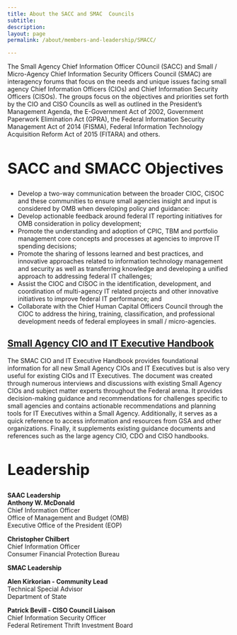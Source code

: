 ```yaml
---
title: About the SACC and SMAC  Councils
subtitle:
description:
layout: page
permalink: /about/members-and-leadership/SMACC/

---
```

<div id="main-content">
<p>The Small Agency Chief Information Officer COuncil (SACC) and Small / Micro-Agency Chief Information Security Officers Council (SMAC) are interagency forums that focus on the needs and unique issues facing small agency Chief Information Officers (CIOs) and Chief Information Security Officers (CISOs). The groups focus on the objectives and priorities set forth by the CIO and CISO Councils as well as outlined in the President&rsquo;s Management Agenda, the E-Government Act of 2002, Government Paperwork Elimination Act (GPRA), the Federal Information Security Management Act of 2014 (FISMA), Federal Information Technology Acquisition Reform Act of 2015 (FITARA) and others.&nbsp;</p>
<h2 style="font-size:34px"><strong>SACC and SMACC Objectives&nbsp;</strong></h2>
<ul>
<li>Develop a two-way communication between the broader CIOC, CISOC and these communities to ensure small agencies insight and input is considered by OMB when developing policy and guidance:</li>
<li>Develop actionable feedback around federal IT reporting initiatives for OMB consideration in policy development;</li>
<li>Promote the understanding and adoption of CPIC, TBM and portfolio management core concepts and processes at agencies to improve IT spending decisions;</li>
<li>Promote the sharing of lessons learned and best practices, and innovative approaches related to information technology management and security as well as transferring knowledge and developing a unified approach to addressing federal IT challenges;</li>
<li>Assist the CIOC and CISOC in the identification, development, and coordination of multi-agency IT related projects and other innovative initiatives to improve federal IT performance; and</li>
<li>Collaborate with the Chief Human Capital Officers Council through the CIOC to address the hiring, training, classification, and professional development needs of federal employees in small / micro-agencies.</li>
</ul>
<h2><strong><a href="{{site.baseurl}}/assets/files/Small Agency CIO and IT Executive Handbook_FINAL 508.pdf">Small Agency CIO and IT Executive Handbook</a></strong></h2>
<p>The SMAC CIO and IT Executive Handbook provides foundational information for all new Small Agency CIOs and IT Executives but is also very useful for existing CIOs and IT Executives. The document was created through numerous interviews and discussions with existing Small Agency CIOs and subject matter experts throughout the Federal arena.  It provides decision-making guidance and recommendations for challenges specific to small agencies and contains actionable recommendations and planning tools for IT Executives within a Small Agency.  Additionally, it serves as a quick reference to access information and resources from GSA and other organizations.  Finally, it supplements existing guidance documents and references such as the large agency CIO, CDO and CISO handbooks.</p>
<h2 style="font-size:34px"><strong>Leadership</strong></h2>
<p><strong>SAAC Leadership&nbsp;</strong><br>
<strong>Anthony W. McDonald</strong><br>
Chief Information Officer<br>
Office of Management and Budget (OMB)<br>
Executive Office of the President (EOP)</p>

<p><strong>Christopher Chilbert</strong><br>
Chief Information Officer<br>
Consumer Financial Protection Bureau</p>

<p><strong>SMAC Leadership</strong></p>

<p><strong>Alen Kirkorian - Community Lead</strong><br>
Technical Special Advisor<br>
Department of State&nbsp;</p>

<p><strong>Patrick Bevill - CISO Council Liaison&nbsp;</strong><br>
Chief Information Security Officer<br>
Federal Retirement Thrift Investment Board</p>
</div>